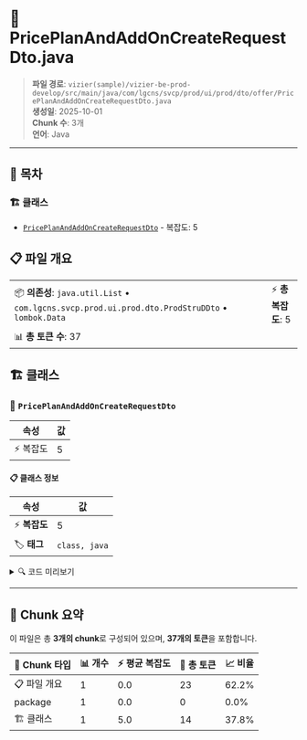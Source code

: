 # 📄 PricePlanAndAddOnCreateRequestDto.java

> **파일 경로**: `vizier(sample)/vizier-be-prod-develop/src/main/java/com/lgcns/svcp/prod/ui/prod/dto/offer/PricePlanAndAddOnCreateRequestDto.java`  
> **생성일**: 2025-10-01  
> **Chunk 수**: 3개  
> **언어**: Java
---

## 📑 목차

### 🏗️ 클래스
- [`PricePlanAndAddOnCreateRequestDto`](#class-priceplanandaddoncreaterequestdto) - 복잡도: 5

## 📋 파일 개요

| | |
|--|--|
| 📦 **의존성**: `java.util.List` • `com.lgcns.svcp.prod.ui.prod.dto.ProdStruDDto` • `lombok.Data` | ⚡ **총 복잡도**: 5 |
| 📊 **총 토큰 수**: 37 |  |



## 🏗️ 클래스

### <a id="class-priceplanandaddoncreaterequestdto"></a>🎯 `PricePlanAndAddOnCreateRequestDto`

| 속성 | 값 |
|------|----|
| ⚡ 복잡도 | 5 |



#### 📋 클래스 정보

| 속성 | 값 |
|------|----|
| ⚡ **복잡도** | 5 || 📍 **라인 범위** | 10-10 |
| 🏷️ **태그** | `class, java` |

<details>
<summary>🔍 코드 미리보기</summary>

```java
public class PricePlanAndAddOnCreateRequestDto {
	private PricePlanAndAddOnDto general;
	private AdditionalPricePlanAndAddOnDto additional;
	private List<ProdStruDDto> structure;
}...
```

**Chunk 정보**
- 🆔 **ID**: `e50e1365cef0`
- 📍 **라인**: 10-10
- 📊 **토큰**: 14
- 🏷️ **태그**: `class, java`

</details>

---





## 🧩 Chunk 요약

이 파일은 총 **3개의 chunk**로 구성되어 있으며, **37개의 토큰**을 포함합니다.

| 🧩 Chunk 타입 | 📊 개수 | ⚡ 평균 복잡도 | 📝 총 토큰 | 📈 비율 |
|---------------|--------|-------------|----------|--------|
| 📋 파일 개요 | 1 | 0.0 | 23 | 62.2% |
| package | 1 | 0.0 | 0 | 0.0% |
| 🏗️ 클래스 | 1 | 5.0 | 14 | 37.8% |

